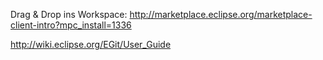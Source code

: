Drag & Drop ins Workspace:
http://marketplace.eclipse.org/marketplace-client-intro?mpc_install=1336


http://wiki.eclipse.org/EGit/User_Guide
